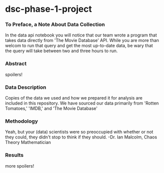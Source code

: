 # dsc-phase-1-project
### To Preface, a Note About Data Collection

In the data api notebook you will notice that our team wrote a program that takes data directly from 'The Movie Database' API.
While you are more than welcom to run that query and get the most up-to-date data, be wary that the query will take between two and three hours to run.


### Abstract

spoilers!

### Data Description
Copies of the data we used and how we prepared it for analysis are included in this repository.
We have sourced our data primarily from 'Rotten Tomatoes,' 'IMDB,' and 'The Movie Database'


### Methodology
Yeah, but your (data) scientists were so preoccupied with whether or not they could, they didn't stop to think if they should.
  -Dr. Ian Malcolm, Chaos Theory Mathematician 
  
### Results
more spoilers!
